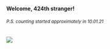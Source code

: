 #### Welcome, 424th stranger!

###### <sup>P.S. counting started approximately in 10.01.21</sup>

<img src="https://kraftwerk28.pp.ua/vcnt.png"></img>
